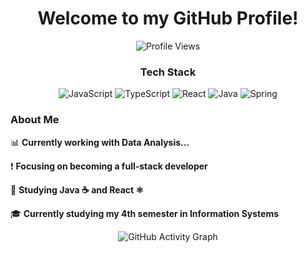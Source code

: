 <div align="center">
  <h1>Welcome to my GitHub Profile!</h1>

  <img src="https://komarev.com/ghpvc/?username=hugoFreit4s&color=blueviolet" alt="Profile Views" />

  <h3>Tech Stack</h3>
  <p>
    <img src="https://img.shields.io/badge/JavaScript-323330?style=plastic&logo=javascript&logoColor=F7DF1E" alt="JavaScript" />
    <img src="https://img.shields.io/badge/TypeScript-007ACC?style=plastic&logo=typescript&logoColor=white" alt="TypeScript" />
    <img src="https://img.shields.io/badge/React-20232A?style=plastic&logo=react&logoColor=61DAFB" alt="React" />
    <img src="https://img.shields.io/badge/Java-007396?style=plastic&logo=java&logoColor=white" alt="Java" />
    <img src="https://img.shields.io/badge/Spring-6DB33F?style=plastic&logo=spring&logoColor=white" alt="Spring" />
  </p>

  <div align="left" style="margin-top: 20px;">
    <h3>About Me</h3>
    <p>📊 <strong>Currently working with Data Analysis...</strong></p>
    <p>❗ <strong>Focusing on becoming a full-stack developer</strong></p>
    <p>📖 <strong>Studying Java ☕ and React ⚛️</strong></p>
    <p>🎓 <strong>Currently studying my 4th semester in Information Systems</strong></p>
  </div>
  
  <p>
    <img src="https://github-readme-activity-graph.vercel.app/graph?username=hugoFreit4s&bg_color=000000&color=00ff00&line=00ff00&point=ffffff&area=true&hide_border=true" alt="GitHub Activity Graph" />
  </p>
</div>
